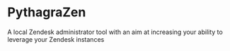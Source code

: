 # PythagraZen
A local Zendesk administrator tool with an aim at increasing your ability to leverage your Zendesk instances

